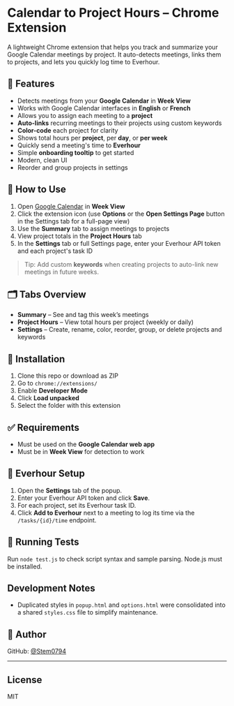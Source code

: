 # Calendar to Project Hours – Chrome Extension

A lightweight Chrome extension that helps you track and summarize your Google Calendar meetings by project. It auto-detects meetings, links them to projects, and lets you quickly log time to Everhour.

## 🔧 Features

- Detects meetings from your **Google Calendar** in **Week View**
- Works with Google Calendar interfaces in **English** or **French**
- Allows you to assign each meeting to a **project**
- **Auto-links** recurring meetings to their projects using custom keywords
- **Color-code** each project for clarity
- Shows total hours per **project**, per **day**, or **per week**
- Quickly send a meeting's time to **Everhour**
- Simple **onboarding tooltip** to get started
- Modern, clean UI
- Reorder and group projects in settings

## 🚀 How to Use

1. Open [Google Calendar](https://calendar.google.com) in **Week View**
2. Click the extension icon (use **Options** or the **Open Settings Page** button in the Settings tab for a full-page view)
3. Use the **Summary** tab to assign meetings to projects
4. View project totals in the **Project Hours** tab
5. In the **Settings** tab or full Settings page, enter your Everhour API token and each project's task ID
> Tip: Add custom **keywords** when creating projects to auto-link new meetings in future weeks.

## 🗂 Tabs Overview

- **Summary** – See and tag this week’s meetings
- **Project Hours** – View total hours per project (weekly or daily)
- **Settings** – Create, rename, color, reorder, group, or delete projects and keywords

## 💾 Installation

1. Clone this repo or download as ZIP
2. Go to `chrome://extensions/`
3. Enable **Developer Mode**
4. Click **Load unpacked**
5. Select the folder with this extension

## ✅ Requirements

- Must be used on the **Google Calendar web app**
- Must be in **Week View** for detection to work

## 🔑 Everhour Setup

1. Open the **Settings** tab of the popup.
2. Enter your Everhour API token and click **Save**.
3. For each project, set its Everhour task ID.
4. Click **Add to Everhour** next to a meeting to log its time via the `/tasks/{id}/time` endpoint.

## 🧪 Running Tests

Run `node test.js` to check script syntax and sample parsing. Node.js must be installed.

## Development Notes

- Duplicated styles in `popup.html` and `options.html` were consolidated into a shared
  `styles.css` file to simplify maintenance.

## 👤 Author
GitHub: [@Stem0794](https://github.com/Stem0794)

---

## License

MIT
